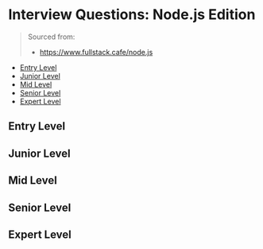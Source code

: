 <!--
<details>
<summary></summary>
</details>
-->

# Interview Questions: Node.js Edition <!-- omit in toc -->

> Sourced from:
> - https://www.fullstack.cafe/node.js

- [Entry Level](#Entry-Level)
- [Junior Level](#Junior-Level)
- [Mid Level](#Mid-Level)
- [Senior Level](#Senior-Level)
- [Expert Level](#Expert-Level)

## Entry Level

## Junior Level

## Mid Level

## Senior Level

## Expert Level
